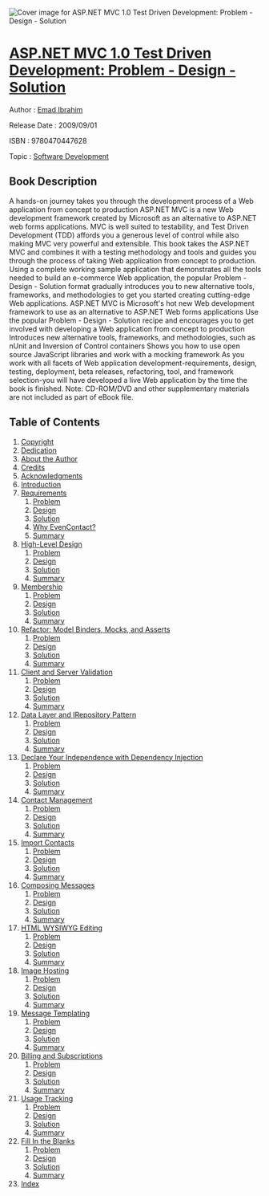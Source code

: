 ![Cover image for ASP.NET MVC 1.0 Test Driven Development: Problem - Design - Solution](https://imgdetail.ebookreading.net/cover/cover/software_development/EB9780470447628.jpg)

[ASP.NET MVC 1.0 Test Driven Development: Problem - Design - Solution](https://ebookreading.net/view/book/ASP.NET+MVC+1.0+Test+Driven+Development%3A+Problem+-+Design+-+Solution-EB9780470447628_1.html "ASP.NET MVC 1.0 Test Driven Development: Problem - Design - Solution")
====================================================================================================================

Author : [Emad Ibrahim](https://ebookreading.net/search/author/Emad+Ibrahim)

Release Date : 2009/09/01

ISBN : 9780470447628

Topic : [Software Development](https://ebookreading.net/search/category/software-development)

Book Description
-----------------

A hands-on journey takes you through the development process of a Web application from concept to production
ASP.NET MVC is a new Web development framework created by Microsoft as an alternative to ASP.NET web forms applications. MVC is well suited to testability, and Test Driven Development (TDD) affords you a generous level of control while also making MVC very powerful and extensible. This book takes the ASP.NET MVC and combines it with a testing methodology and tools and guides you through the process of taking Web application from concept to production.
Using a complete working sample application that demonstrates all the tools needed to build an e-commerce Web application, the popular Problem - Design - Solution format gradually introduces you to new alternative tools, frameworks, and methodologies to get you started creating cutting-edge Web applications.
ASP.NET MVC is Microsoft's hot new Web development framework to use as an alternative to ASP.NET Web forms applications
Use the popular Problem - Design - Solution recipe and encourages you to get involved with developing a Web application from concept to production
Introduces new alternative tools, frameworks, and methodologies, such as nUnit and Inversion of Control containers
Shows you how to use open source JavaScript libraries and work with a mocking framework
As you work with all facets of Web application development-requirements, design, testing, deployment, beta releases, refactoring, tool, and framework selection-you will have developed a live Web application by the time the book is finished.
Note: CD-ROM/DVD and other supplementary materials are not included as part of eBook file.
              
Table of Contents
-----------------

1. [Copyright](https://ebookreading.net/view/book/ASP.NET+MVC+1.0+Test+Driven+Development%3A+Problem+-+Design+-+Solution-EB9780470447628_1.html)
1. [Dedication](https://ebookreading.net/view/book/ASP.NET+MVC+1.0+Test+Driven+Development%3A+Problem+-+Design+-+Solution-EB9780470447628_2.html)
1. [About the Author](https://ebookreading.net/view/book/ASP.NET+MVC+1.0+Test+Driven+Development%3A+Problem+-+Design+-+Solution-EB9780470447628_3.html)
1. [Credits](https://ebookreading.net/view/book/ASP.NET+MVC+1.0+Test+Driven+Development%3A+Problem+-+Design+-+Solution-EB9780470447628_4.html)
1. [Acknowledgments](https://ebookreading.net/view/book/ASP.NET+MVC+1.0+Test+Driven+Development%3A+Problem+-+Design+-+Solution-EB9780470447628_5.html)
1. [Introduction](https://ebookreading.net/view/book/ASP.NET+MVC+1.0+Test+Driven+Development%3A+Problem+-+Design+-+Solution-EB9780470447628_6.html)
1. [Requirements](https://ebookreading.net/view/book/ASP.NET+MVC+1.0+Test+Driven+Development%3A+Problem+-+Design+-+Solution-EB9780470447628_7.html)
    1. [Problem](https://ebookreading.net/view/book/ASP.NET+MVC+1.0+Test+Driven+Development%3A+Problem+-+Design+-+Solution-EB9780470447628_8.html)
    1. [Design](https://ebookreading.net/view/book/ASP.NET+MVC+1.0+Test+Driven+Development%3A+Problem+-+Design+-+Solution-EB9780470447628_9.html)
    1. [Solution](https://ebookreading.net/view/book/ASP.NET+MVC+1.0+Test+Driven+Development%3A+Problem+-+Design+-+Solution-EB9780470447628_10.html)
    1. [Why EvenContact?](https://ebookreading.net/view/book/ASP.NET+MVC+1.0+Test+Driven+Development%3A+Problem+-+Design+-+Solution-EB9780470447628_11.html)
    1. [Summary](https://ebookreading.net/view/book/ASP.NET+MVC+1.0+Test+Driven+Development%3A+Problem+-+Design+-+Solution-EB9780470447628_12.html)
1. [High-Level Design](https://ebookreading.net/view/book/ASP.NET+MVC+1.0+Test+Driven+Development%3A+Problem+-+Design+-+Solution-EB9780470447628_13.html)
    1. [Problem](https://ebookreading.net/view/book/ASP.NET+MVC+1.0+Test+Driven+Development%3A+Problem+-+Design+-+Solution-EB9780470447628_14.html)
    1. [Design](https://ebookreading.net/view/book/ASP.NET+MVC+1.0+Test+Driven+Development%3A+Problem+-+Design+-+Solution-EB9780470447628_15.html)
    1. [Solution](https://ebookreading.net/view/book/ASP.NET+MVC+1.0+Test+Driven+Development%3A+Problem+-+Design+-+Solution-EB9780470447628_16.html)
    1. [Summary](https://ebookreading.net/view/book/ASP.NET+MVC+1.0+Test+Driven+Development%3A+Problem+-+Design+-+Solution-EB9780470447628_17.html)
1. [Membership](https://ebookreading.net/view/book/ASP.NET+MVC+1.0+Test+Driven+Development%3A+Problem+-+Design+-+Solution-EB9780470447628_18.html)
    1. [Problem](https://ebookreading.net/view/book/ASP.NET+MVC+1.0+Test+Driven+Development%3A+Problem+-+Design+-+Solution-EB9780470447628_19.html)
    1. [Design](https://ebookreading.net/view/book/ASP.NET+MVC+1.0+Test+Driven+Development%3A+Problem+-+Design+-+Solution-EB9780470447628_20.html)
    1. [Solution](https://ebookreading.net/view/book/ASP.NET+MVC+1.0+Test+Driven+Development%3A+Problem+-+Design+-+Solution-EB9780470447628_21.html)
    1. [Summary](https://ebookreading.net/view/book/ASP.NET+MVC+1.0+Test+Driven+Development%3A+Problem+-+Design+-+Solution-EB9780470447628_22.html)
1. [Refactor: Model Binders, Mocks, and Asserts](https://ebookreading.net/view/book/ASP.NET+MVC+1.0+Test+Driven+Development%3A+Problem+-+Design+-+Solution-EB9780470447628_23.html)
    1. [Problem](https://ebookreading.net/view/book/ASP.NET+MVC+1.0+Test+Driven+Development%3A+Problem+-+Design+-+Solution-EB9780470447628_24.html)
    1. [Design](https://ebookreading.net/view/book/ASP.NET+MVC+1.0+Test+Driven+Development%3A+Problem+-+Design+-+Solution-EB9780470447628_25.html)
    1. [Solution](https://ebookreading.net/view/book/ASP.NET+MVC+1.0+Test+Driven+Development%3A+Problem+-+Design+-+Solution-EB9780470447628_26.html)
    1. [Summary](https://ebookreading.net/view/book/ASP.NET+MVC+1.0+Test+Driven+Development%3A+Problem+-+Design+-+Solution-EB9780470447628_27.html)
1. [Client and Server Validation](https://ebookreading.net/view/book/ASP.NET+MVC+1.0+Test+Driven+Development%3A+Problem+-+Design+-+Solution-EB9780470447628_28.html)
    1. [Problem](https://ebookreading.net/view/book/ASP.NET+MVC+1.0+Test+Driven+Development%3A+Problem+-+Design+-+Solution-EB9780470447628_29.html)
    1. [Design](https://ebookreading.net/view/book/ASP.NET+MVC+1.0+Test+Driven+Development%3A+Problem+-+Design+-+Solution-EB9780470447628_30.html)
    1. [Solution](https://ebookreading.net/view/book/ASP.NET+MVC+1.0+Test+Driven+Development%3A+Problem+-+Design+-+Solution-EB9780470447628_31.html)
    1. [Summary](https://ebookreading.net/view/book/ASP.NET+MVC+1.0+Test+Driven+Development%3A+Problem+-+Design+-+Solution-EB9780470447628_32.html)
1. [Data Layer and IRepository Pattern](https://ebookreading.net/view/book/ASP.NET+MVC+1.0+Test+Driven+Development%3A+Problem+-+Design+-+Solution-EB9780470447628_33.html)
    1. [Problem](https://ebookreading.net/view/book/ASP.NET+MVC+1.0+Test+Driven+Development%3A+Problem+-+Design+-+Solution-EB9780470447628_34.html)
    1. [Design](https://ebookreading.net/view/book/ASP.NET+MVC+1.0+Test+Driven+Development%3A+Problem+-+Design+-+Solution-EB9780470447628_35.html)
    1. [Solution](https://ebookreading.net/view/book/ASP.NET+MVC+1.0+Test+Driven+Development%3A+Problem+-+Design+-+Solution-EB9780470447628_36.html)
    1. [Summary](https://ebookreading.net/view/book/ASP.NET+MVC+1.0+Test+Driven+Development%3A+Problem+-+Design+-+Solution-EB9780470447628_37.html)
1. [Declare Your Independence with Dependency Injection](https://ebookreading.net/view/book/ASP.NET+MVC+1.0+Test+Driven+Development%3A+Problem+-+Design+-+Solution-EB9780470447628_38.html)
    1. [Problem](https://ebookreading.net/view/book/ASP.NET+MVC+1.0+Test+Driven+Development%3A+Problem+-+Design+-+Solution-EB9780470447628_39.html)
    1. [Design](https://ebookreading.net/view/book/ASP.NET+MVC+1.0+Test+Driven+Development%3A+Problem+-+Design+-+Solution-EB9780470447628_40.html)
    1. [Solution](https://ebookreading.net/view/book/ASP.NET+MVC+1.0+Test+Driven+Development%3A+Problem+-+Design+-+Solution-EB9780470447628_41.html)
    1. [Summary](https://ebookreading.net/view/book/ASP.NET+MVC+1.0+Test+Driven+Development%3A+Problem+-+Design+-+Solution-EB9780470447628_42.html)
1. [Contact Management](https://ebookreading.net/view/book/ASP.NET+MVC+1.0+Test+Driven+Development%3A+Problem+-+Design+-+Solution-EB9780470447628_43.html)
    1. [Problem](https://ebookreading.net/view/book/ASP.NET+MVC+1.0+Test+Driven+Development%3A+Problem+-+Design+-+Solution-EB9780470447628_44.html)
    1. [Design](https://ebookreading.net/view/book/ASP.NET+MVC+1.0+Test+Driven+Development%3A+Problem+-+Design+-+Solution-EB9780470447628_45.html)
    1. [Solution](https://ebookreading.net/view/book/ASP.NET+MVC+1.0+Test+Driven+Development%3A+Problem+-+Design+-+Solution-EB9780470447628_46.html)
    1. [Summary](https://ebookreading.net/view/book/ASP.NET+MVC+1.0+Test+Driven+Development%3A+Problem+-+Design+-+Solution-EB9780470447628_47.html)
1. [Import Contacts](https://ebookreading.net/view/book/ASP.NET+MVC+1.0+Test+Driven+Development%3A+Problem+-+Design+-+Solution-EB9780470447628_48.html)
    1. [Problem](https://ebookreading.net/view/book/ASP.NET+MVC+1.0+Test+Driven+Development%3A+Problem+-+Design+-+Solution-EB9780470447628_49.html)
    1. [Design](https://ebookreading.net/view/book/ASP.NET+MVC+1.0+Test+Driven+Development%3A+Problem+-+Design+-+Solution-EB9780470447628_50.html)
    1. [Solution](https://ebookreading.net/view/book/ASP.NET+MVC+1.0+Test+Driven+Development%3A+Problem+-+Design+-+Solution-EB9780470447628_51.html)
    1. [Summary](https://ebookreading.net/view/book/ASP.NET+MVC+1.0+Test+Driven+Development%3A+Problem+-+Design+-+Solution-EB9780470447628_52.html)
1. [Composing Messages](https://ebookreading.net/view/book/ASP.NET+MVC+1.0+Test+Driven+Development%3A+Problem+-+Design+-+Solution-EB9780470447628_53.html)
    1. [Problem](https://ebookreading.net/view/book/ASP.NET+MVC+1.0+Test+Driven+Development%3A+Problem+-+Design+-+Solution-EB9780470447628_54.html)
    1. [Design](https://ebookreading.net/view/book/ASP.NET+MVC+1.0+Test+Driven+Development%3A+Problem+-+Design+-+Solution-EB9780470447628_55.html)
    1. [Solution](https://ebookreading.net/view/book/ASP.NET+MVC+1.0+Test+Driven+Development%3A+Problem+-+Design+-+Solution-EB9780470447628_56.html)
    1. [Summary](https://ebookreading.net/view/book/ASP.NET+MVC+1.0+Test+Driven+Development%3A+Problem+-+Design+-+Solution-EB9780470447628_57.html)
1. [HTML WYSIWYG Editing](https://ebookreading.net/view/book/ASP.NET+MVC+1.0+Test+Driven+Development%3A+Problem+-+Design+-+Solution-EB9780470447628_58.html)
    1. [Problem](https://ebookreading.net/view/book/ASP.NET+MVC+1.0+Test+Driven+Development%3A+Problem+-+Design+-+Solution-EB9780470447628_59.html)
    1. [Design](https://ebookreading.net/view/book/ASP.NET+MVC+1.0+Test+Driven+Development%3A+Problem+-+Design+-+Solution-EB9780470447628_60.html)
    1. [Solution](https://ebookreading.net/view/book/ASP.NET+MVC+1.0+Test+Driven+Development%3A+Problem+-+Design+-+Solution-EB9780470447628_61.html)
    1. [Summary](https://ebookreading.net/view/book/ASP.NET+MVC+1.0+Test+Driven+Development%3A+Problem+-+Design+-+Solution-EB9780470447628_62.html)
1. [Image Hosting](https://ebookreading.net/view/book/ASP.NET+MVC+1.0+Test+Driven+Development%3A+Problem+-+Design+-+Solution-EB9780470447628_63.html)
    1. [Problem](https://ebookreading.net/view/book/ASP.NET+MVC+1.0+Test+Driven+Development%3A+Problem+-+Design+-+Solution-EB9780470447628_64.html)
    1. [Design](https://ebookreading.net/view/book/ASP.NET+MVC+1.0+Test+Driven+Development%3A+Problem+-+Design+-+Solution-EB9780470447628_65.html)
    1. [Solution](https://ebookreading.net/view/book/ASP.NET+MVC+1.0+Test+Driven+Development%3A+Problem+-+Design+-+Solution-EB9780470447628_66.html)
    1. [Summary](https://ebookreading.net/view/book/ASP.NET+MVC+1.0+Test+Driven+Development%3A+Problem+-+Design+-+Solution-EB9780470447628_67.html)
1. [Message Templating](https://ebookreading.net/view/book/ASP.NET+MVC+1.0+Test+Driven+Development%3A+Problem+-+Design+-+Solution-EB9780470447628_68.html)
    1. [Problem](https://ebookreading.net/view/book/ASP.NET+MVC+1.0+Test+Driven+Development%3A+Problem+-+Design+-+Solution-EB9780470447628_69.html)
    1. [Design](https://ebookreading.net/view/book/ASP.NET+MVC+1.0+Test+Driven+Development%3A+Problem+-+Design+-+Solution-EB9780470447628_70.html)
    1. [Solution](https://ebookreading.net/view/book/ASP.NET+MVC+1.0+Test+Driven+Development%3A+Problem+-+Design+-+Solution-EB9780470447628_71.html)
    1. [Summary](https://ebookreading.net/view/book/ASP.NET+MVC+1.0+Test+Driven+Development%3A+Problem+-+Design+-+Solution-EB9780470447628_72.html)
1. [Billing and Subscriptions](https://ebookreading.net/view/book/ASP.NET+MVC+1.0+Test+Driven+Development%3A+Problem+-+Design+-+Solution-EB9780470447628_73.html)
    1. [Problem](https://ebookreading.net/view/book/ASP.NET+MVC+1.0+Test+Driven+Development%3A+Problem+-+Design+-+Solution-EB9780470447628_74.html)
    1. [Design](https://ebookreading.net/view/book/ASP.NET+MVC+1.0+Test+Driven+Development%3A+Problem+-+Design+-+Solution-EB9780470447628_75.html)
    1. [Solution](https://ebookreading.net/view/book/ASP.NET+MVC+1.0+Test+Driven+Development%3A+Problem+-+Design+-+Solution-EB9780470447628_76.html)
    1. [Summary](https://ebookreading.net/view/book/ASP.NET+MVC+1.0+Test+Driven+Development%3A+Problem+-+Design+-+Solution-EB9780470447628_77.html)
1. [Usage Tracking](https://ebookreading.net/view/book/ASP.NET+MVC+1.0+Test+Driven+Development%3A+Problem+-+Design+-+Solution-EB9780470447628_78.html)
    1. [Problem](https://ebookreading.net/view/book/ASP.NET+MVC+1.0+Test+Driven+Development%3A+Problem+-+Design+-+Solution-EB9780470447628_79.html)
    1. [Design](https://ebookreading.net/view/book/ASP.NET+MVC+1.0+Test+Driven+Development%3A+Problem+-+Design+-+Solution-EB9780470447628_80.html)
    1. [Solution](https://ebookreading.net/view/book/ASP.NET+MVC+1.0+Test+Driven+Development%3A+Problem+-+Design+-+Solution-EB9780470447628_81.html)
    1. [Summary](https://ebookreading.net/view/book/ASP.NET+MVC+1.0+Test+Driven+Development%3A+Problem+-+Design+-+Solution-EB9780470447628_82.html)
1. [Fill In the Blanks](https://ebookreading.net/view/book/ASP.NET+MVC+1.0+Test+Driven+Development%3A+Problem+-+Design+-+Solution-EB9780470447628_83.html)
    1. [Problem](https://ebookreading.net/view/book/ASP.NET+MVC+1.0+Test+Driven+Development%3A+Problem+-+Design+-+Solution-EB9780470447628_84.html)
    1. [Design](https://ebookreading.net/view/book/ASP.NET+MVC+1.0+Test+Driven+Development%3A+Problem+-+Design+-+Solution-EB9780470447628_85.html)
    1. [Solution](https://ebookreading.net/view/book/ASP.NET+MVC+1.0+Test+Driven+Development%3A+Problem+-+Design+-+Solution-EB9780470447628_86.html)
    1. [Summary](https://ebookreading.net/view/book/ASP.NET+MVC+1.0+Test+Driven+Development%3A+Problem+-+Design+-+Solution-EB9780470447628_87.html)
1. [Index](https://ebookreading.net/view/book/ASP.NET+MVC+1.0+Test+Driven+Development%3A+Problem+-+Design+-+Solution-EB9780470447628_88.html)

